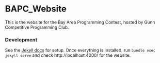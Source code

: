 # BAPC_Website

This is the website for the Bay Area Programming Contest, hosted by Gunn Competitive Programming Club.

### Development
See the [Jekyll docs](https://jekyllrb.com/docs/step-by-step/01-setup/) for setup.
Once everything is installed, run `bundle exec jekyll serve` and check http://localhost:4000/ for the website.
